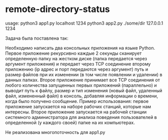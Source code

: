# remote-directory-status

usage:
python3 app1.py localhost 1234
python3 app2.py ./some/dir 127.0.0.1 1234

Задача была поставлена так:

Необходимо написать два консольных приложения на языке Python. Первое приложение
рекурсивно каждые 2 секунды сканирует определенную папку на жестком диске (папка
передается через аргумент приложения) и передает через TCP соединение второму приложению
(ip адрес и порт передаются через аргумент) путь и размер файлов при их изменении (в том числе
появлении и удалении) в данных папках.
Второе приложение принимает все TCP соединения от любого количества запущенных первых
приложений (параллельно) и выводит путь к файлу, размер и тип изменения (новый файл,
удаленный файл, измененный файл) в консоль, добавляя информации о времени, когда было
получено сообщение.
Пример использования: первое приложение запускается на наборе рабочих станций, которые нам
интересны. Второе приложение запускается на рабочей станции системного администратора для
анализа поведения пользователей в определенной (у каждого своей) папке на их компьютерах.

Не реализована многопоточность для app1.py